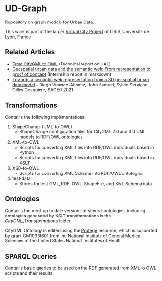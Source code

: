 # UD-Graph
Repository on graph models for Urban Data.

This work is part of the larger [Virtual City Project](https://projet.liris.cnrs.fr/vcity/) of LIRIS, Université de Lyon, France

## Related Articles
- [From CityGML to OWL](https://hal.archives-ouvertes.fr/hal-02948955) (Technical report on HAL)
- [Geospatial urban data and the semantic web: From representation to proof of concept](https://github.com/VCityTeam/UD-Graph/blob/master/Internship/Masters%20report.md) (Internship report in markdown)
- [Towards a semantic web representation from a 3D geospatial urban data model](https://apps.univ-lr.fr/actes/ged/colloques/docWeb/2105041945.0/SAGEO2021_Actes_de_la_conference_vff.pdf) - Diego Vinasco-Alvarez, John Samuel, Sylvie Servigne, Gilles Gesquière, SAGEO 2021

## Transformations
Contains the following implementations:
1. ShapeChange (UML-to-OWL)
   * ShapeChange configuration files for CityGML 2.0 and 3.0 UML models to RDF/OWL ontologies
2. XML-to-OWL
   * Scripts for converting XML files into RDF/OWL individuals based in Python
   * Scripts for converting XML files into RDF/OWL individuals based in XSLT
3. XSD-to-OWL
   * Scripts for converting XML Schema into RDF/OWL ontologies
4. test-data
   * Stores for test GML, RDF, OWL, ShapeFile, and XML Schema data

## Ontologies
Contains the most up to date versions of several ontologies, including ontologies generated by XSLT transformations in the _CityGML_Transformations_ folder.

CityGML Ontology is edited using the [Protégé](https://protege.stanford.edu/) resource, which is supported by grant GM10331601 from the National Institute of General Medical Sciences of the United States National Institutes of Health.

## SPARQL Queries
Contains basic queries to be used on the RDF generated from XML to OWL scripts and their results.

